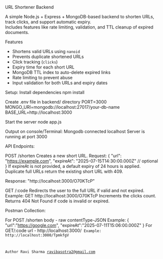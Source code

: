 URL Shortener Backend

A simple Node.js + Express + MongoDB-based backend to shorten URLs, track clicks, and support automatic expiry.  
Includes features like rate limiting, validation, and TTL cleanup of expired documents.

Features

- Shortens valid URLs using `nanoid`
- Prevents duplicate shortened URLs
- Click tracking (`clicks`)
- Expiry time for each short URL
- MongoDB TTL index to auto-delete expired links
- Rate limiting to prevent abuse
- Input validation for both URLs and expiry dates

Setup:
  Install dependencies
    npm install
  
  Create .env file in backend/ directory
    PORT=3000
    MONGO_URI=mongodb://localhost:27017/your-db-name
    BASE_URL=http://localhost:3000
  
  Start the server
    node app.js

  Output on console/Terminal:
    Mongodb connected localhost
    Server is running at port 3000
    
API Endpoints:

POST /shorten 
  Creates a new short URL.
  Request:
  {
    "url": "https://example.com",
    "expireAt": "2025-07-15T14:30:00.000Z"  // optional
  }
  If expireAt is not provided, a default expiry of 24 hours is applied.
  Duplicate full URLs return the existing short URL with 409.

  Response:
  "http://localhost:3000/O70KTcP"
  
GET /:code
  Redirects the user to the full URL if valid and not expired.
  Example:
    GET http://localhost:3000/O70KTcP
    Increments the clicks count.
  Returns 404 Not Found if code is invalid or expired.

Postman Collection:

  For POST /shorten
    body - raw
    contentType-JSON
    Example:
    {
      "url":"https://google.com",
      "expireAt":"2025-07-11T15:06:00.000Z"
    }
  For GET/:code
    url - http://localhost:3000/<code>
    Example:
       http://localhost:3000/TpmkfgV
   


Author Ravi Sharma
ravibasotra2@gmail.com

